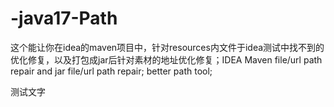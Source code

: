 # -java17-Path
这个能让你在idea的maven项目中，针对resources内文件于idea测试中找不到的优化修复，以及打包成jar后针对素材的地址优化修复；IDEA Maven file/url path repair and jar file/url path repair; better path tool;

测试文字
